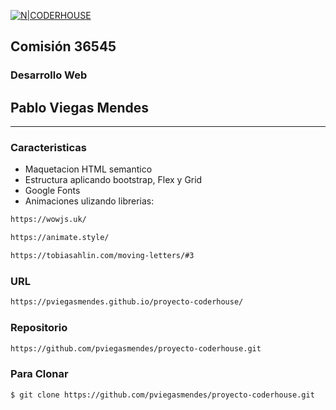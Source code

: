 [![N|CODERHOUSE](https://i.pinimg.com/280x280_RS/9b/20/ea/9b20ea6de7ec343daac5714717dc8cd2.jpg)](https://https://www.coderhouse.com/)
## Comisión 36545
### Desarrollo Web
## Pablo Viegas Mendes

---
### Caracteristicas

- Maquetacion HTML semantico
- Estructura aplicando bootstrap, Flex y Grid
- Google Fonts
- Animaciones ulizando librerias:
```sh
https://wowjs.uk/
```
```sh
https://animate.style/
```
```sh
https://tobiasahlin.com/moving-letters/#3
```

### URL
```sh
https://pviegasmendes.github.io/proyecto-coderhouse/
```

### Repositorio

```sh
https://github.com/pviegasmendes/proyecto-coderhouse.git
```

### Para Clonar

```sh
$ git clone https://github.com/pviegasmendes/proyecto-coderhouse.git
```
